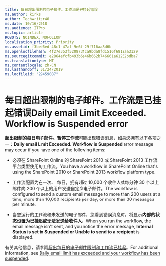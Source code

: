 ```yaml
---
title: 每日超出限制的电子邮件。工作流是已挂起错误
ms.author: kirks
author: Techwriter40
ms.date: 10/16/2018
ms.audience: ITPro
ms.topic: article
ROBOTS: NOINDEX, NOFOLLOW
localization_priority: Priority
ms.assetid: f3bed6ed-48c1-47af-9e6f-29f716aa8d6b
ms.openlocfilehash: 4f27e353f5208734ca9bda8fd1516f6818aa3129
ms.sourcegitcommit: e2864efcfb493b6e46b662b746661a61232bdba7
ms.translationtype: MT
ms.contentlocale: zh-CN
ms.lasthandoff: 01/24/2019
ms.locfileid: "29459087"
---
```

# <a name="daily-email-limit-exceeded-workflow-is-suspended-error"></a><span data-ttu-id="bd968-p102">每日超出限制的电子邮件。工作流是已挂起错误</span><span class="sxs-lookup"><span data-stu-id="bd968-p102">Daily email Limit Exceeded. Workflow is Suspended error</span></span>

 <span data-ttu-id="bd968-105">**超出限制的每日电子邮件。暂停工作流**可能出现错误消息，如果您拥有以下各项之一：</span><span class="sxs-lookup"><span data-stu-id="bd968-105">**Daily email Limit Exceeded. Workflow is Suspended** error message may occur if you have one of the following items:</span></span> 
  
- <span data-ttu-id="bd968-106">必须在 SharePoint Online 的 SharePoint 2010 或 SharePoint 2013 工作流平台类型使用的工作流。</span><span class="sxs-lookup"><span data-stu-id="bd968-106">You have a workflow in SharePoint Online that's using the SharePoint 2010 or SharePoint 2013 workflow platform type.</span></span>
    
- <span data-ttu-id="bd968-107">工作流配置为在一次、 每日，拥有超过 10,000 个收件人或每分钟 30 个以上邮件向 200 个以上的用户发送自定义电子邮件。</span><span class="sxs-lookup"><span data-stu-id="bd968-107">The workflow is configured to send a custom email message to more than 200 users at a time, more than 10,000 recipients per day, or more than 30 messages per minute.</span></span>
    
- <span data-ttu-id="bd968-108">当您运行的工作流和未发送的电子邮件，您看到错误消息时，将显示**内部的状态设置为已挂起或无法发送给收件人**。</span><span class="sxs-lookup"><span data-stu-id="bd968-108">When you run the workflow, the email message isn't sent, and you notice the error message, **Internal Status is set to Suspended or Unable to send to a recipient** is displayed.</span></span> 
    
<span data-ttu-id="bd968-109">有关其他信息，请参阅[超出每日的电子邮件限制和工作流已挂起](https://go.microsoft.com/fwlink/?Linkid=2031137)。</span><span class="sxs-lookup"><span data-stu-id="bd968-109">For additional information, see [Daily email limit has exceeded and your workflow has been suspended](https://go.microsoft.com/fwlink/?Linkid=2031137).</span></span>
  
